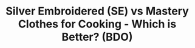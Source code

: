 ---
layout: post
title: Silver Embroidered (SE) vs Mastery Clothes for Cooking - Which is Better? (BDO)
published: true
type: video
tags: cooking
image: /files/thumbnails/manosvsse.webp
excerpt: Well, which one is it?
post-date: 2023-03-12
updated-date: 2023-03-12
direct-link: https://www.youtube.com/watch?v=MEHRLT9Ik5Y
---